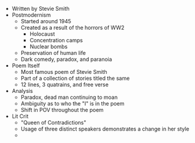 - Written by Stevie Smith
- Postmodernism
	- Started around 1945
	- Created as a result of the horrors of WW2
		- Holocaust
		- Concentration camps
		- Nuclear bombs
	- Preservation of human life
	- Dark comedy, paradox, and paranoia
- Poem Itself
	- Most famous poem of Stevie Smith
	- Part of a collection of stories titled the same
	- 12 lines, 3 quatrains, and free verse
- Analysis
	- Paradox, dead man continuing to moan
	- Ambiguity as to who the "I" is in the poem
	- Shift in POV throughout the poem
- Lit Crit
	- "Queen of Contradictions"
	- Usage of three distinct speakers demonstrates a change in her style
	- 